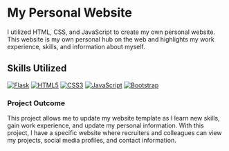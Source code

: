 # My Personal Website
I utilized HTML, CSS, and JavaScript to create my own personal website. This website is my own personal hub on the web and highlights my work experience, skills, and information about myself.

## Skills Utilized
[![Flask](https://img.shields.io/badge/Flask-000000?style=for-the-badge&logo=flask&logoColor=white)](https://flask.palletsprojects.com/)
[![HTML5](https://img.shields.io/badge/HTML5-239120?style=for-the-badge&logo=html5&logoColor=white)](#) 
[![CSS3](https://img.shields.io/badge/CSS3-1572B6?style=for-the-badge&logo=css3&logoColor=white)](#)
[![JavaScript](https://img.shields.io/badge/JavaScript-F7DF1E?style=for-the-badge&logo=javascript&logoColor=black)](#)
[![Bootstrap](https://img.shields.io/badge/Bootstrap-563D7C?style=for-the-badge&logo=bootstrap&logoColor=white)](#)

### Project Outcome
This project allows me to update my website template as I learn new skills, gain work experience, and update my personal information. With this project, I have a specific website where recruiters and colleagues can view my projects, social media profiles, and contact information.
